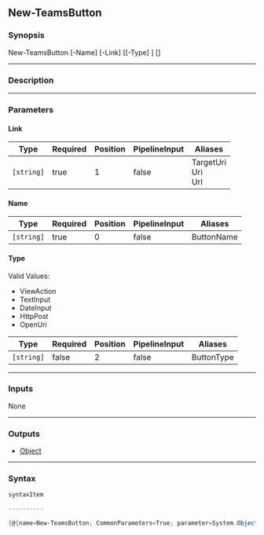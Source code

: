 New-TeamsButton
---------------




### Synopsis

New-TeamsButton [-Name] <string> [-Link] <string> [[-Type] <string>] [<CommonParameters>]




---


### Description


---


### Parameters
#### **Link**




|Type      |Required|Position|PipelineInput|Aliases                  |
|----------|--------|--------|-------------|-------------------------|
|`[string]`|true    |1       |false        |TargetUri<br/>Uri<br/>Url|



#### **Name**




|Type      |Required|Position|PipelineInput|Aliases   |
|----------|--------|--------|-------------|----------|
|`[string]`|true    |0       |false        |ButtonName|



#### **Type**

Valid Values:

* ViewAction
* TextInput
* DateInput
* HttpPost
* OpenUri






|Type      |Required|Position|PipelineInput|Aliases   |
|----------|--------|--------|-------------|----------|
|`[string]`|false   |2       |false        |ButtonType|





---


### Inputs
None




---


### Outputs
* [Object](https://learn.microsoft.com/en-us/dotnet/api/System.Object)






---


### Syntax
```PowerShell
syntaxItem
```
```PowerShell
----------
```
```PowerShell
{@{name=New-TeamsButton; CommonParameters=True; parameter=System.Object[]}}
```
